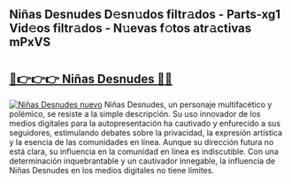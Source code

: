 ## Niñas Desnudes D𝚎sn𝚞dos filtr𝚊dos - Parts-xg1 Vid𝚎os filtr𝚊dos - N𝚞evas f𝚘tos atr𝚊ctivas mPxVS

# <h2><a href="http://mb9y8p.tromn.icu/?c=Ni%c3%b1as+Desnudes">🔗👉👉👉 Niñas Desnudes 🔗🔗</a></h2>

[![Niñas Desnudes nuevo](https://i.imgur.com/pEAQMta.gif)](http://mb9y8p.tromn.icu/?c=Ni%c3%b1as+Desnudes)
Niñas Desnudes, un personaje multifacético y polémico, se resiste a la simple descripción. Su uso innovador de los medios digitales para la autopresentación ha cautivado y enfurecido a sus seguidores, estimulando debates sobre la privacidad, la expresión artística y la esencia de las comunidades en línea. Aunque su dirección futura no está clara, su influencia en la comunidad en línea es indiscutible. Con una determinación inquebrantable y un cautivador innegable, la influencia de Niñas Desnudes en los medios digitales no tiene límites.
